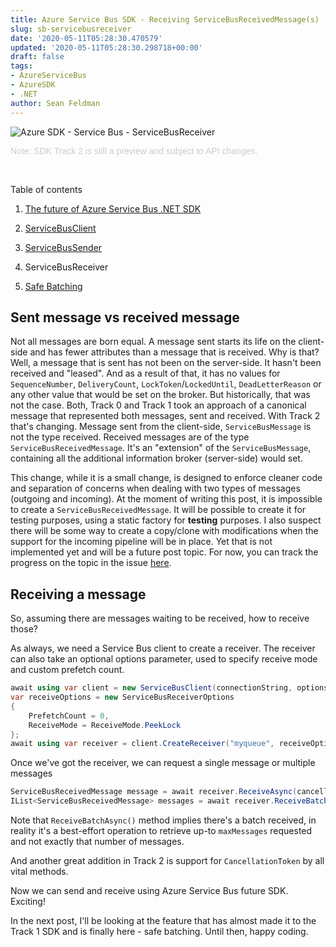 ```yaml
---
title: Azure Service Bus SDK - Receiving ServiceBusReceivedMessage(s)
slug: sb-servicebusreceiver
date: '2020-05-11T05:28:30.470579'
updated: '2020-05-11T05:28:30.298718+00:00'
draft: false
tags:
- AzureServiceBus
- AzureSDK
- .NET
author: Sean Feldman
---
```

![Azure SDK - Service Bus - ServiceBusReceiver][1]

<div style="color: #CCCCCC;font-family:  Arial, Helvetica, sans-serif;">
Note: SDK Track 2 is still a preview and subject to API changes.
</div>
<br>

Table of contents

 1. [The future of Azure Service Bus .NET SDK][2]
 2. [ServiceBusClient][3]
 3. [ServiceBusSender][4]
 4. ServiceBusReceiver
 5. [Safe Batching][5]

## Sent message vs received message

Not all messages are born equal. A message sent starts its life on the client-side and has fewer attributes than a message that is received. Why is that? Well, a message that is sent has not been on the server-side. It hasn't been received and "leased". And as a result of that, it has no values for `SequenceNumber`, `DeliveryCount`, `LockToken`/`LockedUntil`, `DeadLetterReason` or any other value that would be set on the broker. But historically, that was not the case. Both, Track 0 and Track 1 took an approach of a canonical message that represented both messages, sent and received. With Track 2 that's changing. Message sent from the client-side, `ServiceBusMessage` is not the type received. Received messages are of the type `ServiceBusReceivedMessage`. It's an "extension" of the `ServiceBusMessage`, containing all the additional information broker (server-side) would set.

This change, while it is a small change, is designed to enforce cleaner code and separation of concerns when dealing with two types of messages (outgoing and incoming). At the moment of writing this post, it is impossible to create a `ServiceBusReceivedMessage`. It will be possible to create it for testing purposes, using a static factory for **testing** purposes. I also suspect there will be some way to create a copy/clone with modifications when the support for the incoming pipeline will be in place. Yet that is not implemented yet and will be a future post topic. For now, you can track the progress on the topic in the issue [here][6].

## Receiving a message

So, assuming there are messages waiting to be received, how to receive those?

As always, we need a Service Bus client to create a receiver. The receiver can also take an optional options parameter, used to specify receive mode and custom prefetch count.

```csharp
await using var client = new ServiceBusClient(connectionString, options);
var receiveOptions = new ServiceBusReceiverOptions
{
	PrefetchCount = 0,
	ReceiveMode = ReceiveMode.PeekLock
};
await using var receiver = client.CreateReceiver("myqueue", receiveOptions);
```
Once we've got the receiver, we can request a single message or multiple messages

```csharp
ServiceBusReceivedMessage message = await receiver.ReceiveAsync(cancellationToken);
IList<ServiceBusReceivedMessage> messages = await receiver.ReceiveBatchAsync(maxMessages, cancellationToken);
```
Note that `ReceiveBatchAsync()` method implies there's a batch received, in reality it's a best-effort operation to retrieve up-to `maxMessages` requested and not exactly that number of messages.

And another great addition in Track 2 is support for `CancellationToken` by all vital methods.

Now we can send and receive using Azure Service Bus future SDK. Exciting!

In the next post, I'll be looking at the feature that has almost made it to the Track 1 SDK and is finally here - safe batching. Until then, happy coding.

[1]: https://aspblogs.blob.core.windows.net:443/media/sfeldman/2020/sb-servicebusreceiver/receiving.jpg
[2]: https://weblogs.asp.net/sfeldman/the-future-of-asb-dotnet-sdk
[3]: https://weblogs.asp.net/sfeldman/sb-servicebusclient
[4]: https://weblogs.asp.net/sfeldman/sb-servicebussender
[5]: https://weblogs.asp.net/sfeldman/sb-servicebusreceiver/sb-safebatching
[6]: https://github.com/Azure/azure-sdk-for-net/issues/11986
